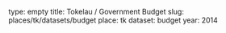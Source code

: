 type: empty
title: Tokelau / Government Budget
slug: places/tk/datasets/budget
place: tk
dataset: budget
year: 2014
